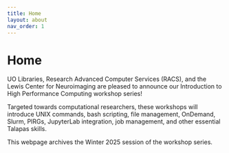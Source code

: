 ```yaml
---
title: Home
layout: about
nav_order: 1
---
```


# Home
UO Libraries, Research Advanced Computer Services (RACS), and the Lewis Center for Neuroimaging are pleased to announce our Introduction to High Performance Computing workshop series!

Targeted towards computational researchers, these workshops will introduce UNIX commands, bash scripting, file management, OnDemand, Slurm, PIRGs, JupyterLab integration, job management, and other essential Talapas skills. 

This webpage archives the Winter 2025 session of the workshop series.